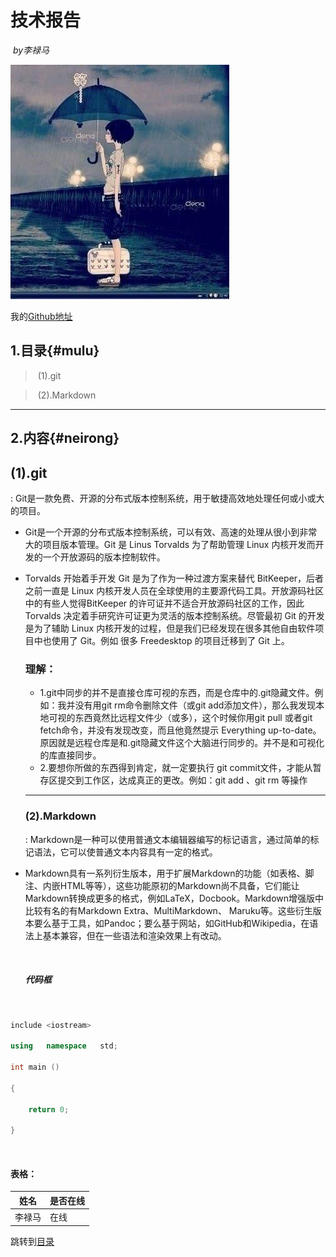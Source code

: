#                                               技术报告



​                                  *by李禄马*

![头像](https://github.com/Luma123/liluma-/blob/master/touxiang/touxiang.jpg?raw=true"头像")

我的[Github地址](https://github.com/Luma123)

## 1.目录{#mulu}

> ​    (1).git

> ​    (2).Markdown

***

## 2.内容{#neirong}

## (1).git

:	Git是一款免费、开源的分布式版本控制系统，用于敏捷高效地处理任何或小或大的项目。

* Git是一个开源的分布式版本控制系统，可以有效、高速的处理从很小到非常大的项目版本管理。Git 是 Linus Torvalds 为了帮助管理 Linux 内核开发而开发的一个开放源码的版本控制软件。

* Torvalds 开始着手开发 Git 是为了作为一种过渡方案来替代 BitKeeper，后者之前一直是 Linux 内核开发人员在全球使用的主要源代码工具。开放源码社区中的有些人觉得BitKeeper 的许可证并不适合开放源码社区的工作，因此 Torvalds 决定着手研究许可证更为灵活的版本控制系统。尽管最初 Git 的开发是为了辅助 Linux 内核开发的过程，但是我们已经发现在很多其他自由软件项目中也使用了 Git。例如 很多 Freedesktop 的项目迁移到了 Git 上。

  ### 理解：

  * 1.git中同步的并不是直接仓库可视的东西，而是仓库中的.git隐藏文件。例如：我并没有用git rm命令删除文件（或git add添加文件），那么我发现本地可视的东西竟然比远程文件少（或多），这个时候你用git pull   或者git fetch命令，并没有发现改变，而且他竟然提示 Everything  up-to-date。原因就是远程仓库是和.git隐藏文件这个大脑进行同步的。并不是和可视化的库直接同步。
  * 2.要想你所做的东西得到肯定，就一定要执行 git commit文件，才能从暂存区提交到工作区，达成真正的更改。例如：git add 、git rm 等操作

  ***

  ### (2).Markdown

  :	Markdown是一种可以使用普通文本编辑器编写的标记语言，通过简单的标记语法，它可以使普通文本内容具有一定的格式。

* Markdown具有一系列衍生版本，用于扩展Markdown的功能（如表格、脚注、内嵌HTML等等），这些功能原初的Markdown尚不具备，它们能让Markdown转换成更多的格式，例如LaTeX，Docbook。Markdown增强版中比较有名的有Markdown Extra、MultiMarkdown、 Maruku等。这些衍生版本要么基于工具，如Pandoc；要么基于网站，如GitHub和Wikipedia，在语法上基本兼容，但在一些语法和渲染效果上有改动。

  ​

  #####                                                    代码框

  ​ 

```c++
include <iostream>

using   namespace   std;

int main ()

{

    return 0;

}

```

​	

####                                                表格：



| 姓名   | 是否在线 |
| ---- | ---- |
| 李禄马  | 在线   |



跳转到[目录](#mulu)